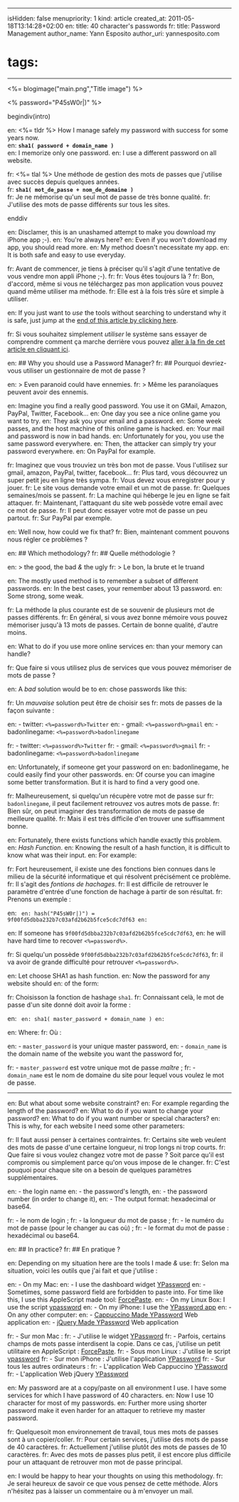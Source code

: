 -----
isHidden:       false
menupriority:   1
kind:           article
created_at:     2011-05-18T13:14:28+02:00
en: title: 40 character's passwords
fr: title: Password Management
author_name: Yann Esposito
author_uri: yannesposito.com
# tags:
-----
<%= blogimage("main.png","Title image") %>

<% password="P45sW0r|)" %>

begindiv(intro)

en: <%= tldr %> How I manage safely my password with success for some years now.  
en: **`sha1( password + domain_name )`**  
en: I memorize only one password.
en: I use a different password on all website.

fr: <%= tlal %> Une méthode de gestion des mots de passes que j'utilise avec succès depuis quelques années.  
fr: **`sha1( mot_de_passe + nom_de_domaine )`**  
fr: Je ne mémorise qu'un seul mot de passe de très bonne qualité.
fr: J'utilise des mots de passe différents sur tous les sites.

enddiv

en: Disclamer, this is an unashamed attempt to make you download my iPhone app ;-). 
en: You're always here?
en: Even if you won't download my app, you should read more.
en: My method doesn't necessitate my app.
en: It is both safe and easy to use everyday.

fr: Avant de commencer, je tiens à préciser qu'il s'agit d'une tentative de vous vendre mon appli iPhone ;-).
fr: 
fr: Vous êtes toujours là ?
fr: Bon, d'accord, même si vous ne téléchargez pas mon application vous pouvez quand même utiliser ma méthode.
fr: Elle est à la fois très sûre et simple à utiliser.

en: If you just want to _use_ the tools without searching to understand why it is safe, just jump at the [end of this article by clicking here](#in-practice).

fr: Si vous souhaitez simplement _utiliser_ le système sans essayer de comprendre comment ça marche derrière vous pouvez [aller à la fin de cet article en cliquant ici](#en-pratique-).

en: ## Why you should use a Password Manager?
fr: ## Pourquoi devriez-vous utiliser un gestionnaire de mot de passe ?

en: > Even paranoid could have ennemies.
fr: > Même les paranoïaques peuvent avoir des ennemis.

en: Imagine you find a really good password. You use it on GMail, Amazon, PayPal, Twitter, Facebook...
en: One day you see a nice online game you want to try. 
en: They ask you your email and a password.
en: Some week passes, and the host machine of this online game is hacked.
en: Your mail and password is now in bad hands.
en: Unfortunately for you, you use the same password everywhere. 
en: Then, the attacker can simply try your password everywhere. 
en: On PayPal for example.

fr: Imaginez que vous trouviez un très bon mot de passe. Vous l'utilisez sur gmail, amazon, PayPal, twitter, facebook...
fr: Plus tard, vous découvrez un super petit jeu en ligne très sympa.
fr: Vous devez vous enregistrer pour y jouer.
fr: Le site vous demande votre email et un mot de passe.
fr: Quelques semaines/mois se passent.
fr: La machine qui héberge le jeu en ligne se fait attaquer.
fr: Maintenant, l'attaquant du site web possède votre email avec ce mot de passe.
fr: Il peut donc essayer votre mot de passe un peu partout. 
fr: Sur PayPal par exemple.

en: Well now, how could we fix that?
fr: Bien, maintenant comment pouvons nous régler ce problèmes ?

en: ## Which methodology?
fr: ## Quelle méthodologie ?

en: > the good, the bad _&_ the ugly
fr: > Le bon, la brute et le truand

en: The mostly used method is to remember a subset of different passwords.
en: In the best cases, your remember about 13 password.
en: Some strong, some weak.

fr: La méthode la plus courante est de se souvenir de plusieurs mot de passes différents. 
fr: En général, si vous avez bonne mémoire vous pouvez mémoriser jusqu'à 13 mots de passes. Certain de bonne qualité, d'autre moins.

en: What to do if you use more online services 
en: than your memory can handle?

fr: Que faire si vous utilisez plus de services que vous pouvez mémoriser de mots de passe ?

en: A _bad_ solution would be to
en: chose passwords like this:

fr: Un _mauvaise_ solution peut être de choisir ses 
fr: mots de passes de la façon suivante :

en: - twitter: `<%=password%>Twitter`
en: - gmail: `<%=password%>gmail`
en: - badonlinegame: `<%=password%>badonlinegame`

fr: - twitter: `<%=password%>Twitter`
fr: - gmail: `<%=password%>gmail`
fr: - badonlinegame: `<%=password%>badonlinegame`

en: Unfortunately, if someone get your password on 
en: badonlinegame, he could easily find your other passwords.
en: Of course you can imagine some better transformation. But it is hard to find a very good one.

fr: Malheureusement, si quelqu'un récupère votre mot de passe sur 
fr: `badonlinegame`, il peut facilement retrouvez vos autres mots de passe.
fr: Bien sûr, on peut imaginer des transformation de mots de passe de meilleure qualité. 
fr: Mais il est très difficile d'en trouver une suffisamment bonne.

en: Fortunately, there exists functions which handle exactly this problem. 
en: _Hash Function_.
en: Knowing the result of a hash function, it is difficult to know what was their input.
en: For example:

fr: Fort heureusement, il existe une des fonctions bien connues dans le milieu de la sécurité informatique et qui résolvent précisément ce problème.
fr: Il s'agit des _fontions de hachages_.
fr: Il est difficile de retrouver le paramètre d'entrée d'une fonction de hachage à partir de son résultat.
fr: Prenons un exemple : 

en: <code class="zsh">
en: hash("P45sW0r|)") = 9f00fd5dbba232b7c03afd2b62b5fce5cdc7df63
en: </code>

en: If someone has `9f00fd5dbba232b7c03afd2b62b5fce5cdc7df63`,
en: he will have hard time to recover `<%=password%>`.

fr: Si quelqu'un possède `9f00fd5dbba232b7c03afd2b62b5fce5cdc7df63`,
fr: il va avoir de grande difficulté pour retrouver `<%=password%>`.

en: Let choose SHA1 as hash function. 
en: Now the password for any website should 
en: of the form:

fr: Choisisson la fonction de hashage `sha1`.
fr: Connaissant celà, le mot de passe d'un site donné doit avoir la forme :

en: <code lang="zsh">
en: sha1( master_password + domain_name )
en: </code>

en: Where:
fr: Où :

en: - `master_password` is your unique master password,
en: - `domain_name` is the domain name of the website you want the password for,

fr: - `master_password` est votre unique mot de passe _maître_ ;
fr: - `domain_name` est le nom de domaine du site pour lequel vous voulez le mot de passe.

---

en: But what about some website constraint?
en: For example regarding the length of the password?
en: What to do if you want to change your password?
en: What to do if you want number or special characters?
en: This is why, for each website I need some other parameters:

fr: Il faut aussi penser à certaines contraintes. 
fr: Certains site web veulent des mots de passe d'une certaine longueur, ni trop longs ni trop courts.
fr: Que faire si vous voulez changez votre mot de passe ? Soit parce qu'il est compromis ou simplement parce qu'on vous impose de le changer.
fr: C'est pouquoi pour chaque site on a besoin de quelques paramètres supplémentaires.

en: - the login name
en: - the password's length,
en: - the password number (in order to change it),
en: - The output format: hexadecimal or base64.

fr: - le nom de login ;
fr: - la longueur du mot de passe ;
fr: - le numéro du mot de passe (pour le changer au cas où) ;
fr: - le format du mot de passe : hexadécimal ou base64.

en: ## In practice?
fr: ## En pratique ?

en: Depending on my situation here are the tools I made _&_ use:
fr: Selon ma situation, voici les outils que j'ai fait et que j'utilise :

en: - On my Mac: 
en:   - I use the dashboard widget [YPassword](http://yannesposito.com/Scratch/files/YPassword-1.6.zip)
en:   - Sometimes, some password field are forbidden to paste into. For time like this, I use this AppleScript made tool: [ForcePaste](http://yannesposito.com/Scratch/files/forcePaste.app.zip). 
en: - On my Linux Box: I use the script [ypassword](http://github.com/yogsototh/getpass)
en: - On my iPhone: I use the [YPassword app](http://itunes.apple.com/WebObjects/MZStore.woa/wa/viewSoftware?id=436268354&mt=8)
en: - On any other computer:
en:   - [Cappuccino Made YPassword](http://yannesposito.com/Scratch/en/softwares/ypassword/web/) Web application
en:   - [jQuery Made YPassword](http://yannesposito.com/Scratch/en/softwares/ypassword/iphoneweb/) Web application

fr: - Sur mon Mac : 
fr:   - J'utilise le widget [YPassword](http://yannesposito.com/Scratch/files/YPassword-1.6.zip)
fr:   - Parfois, certains champs de mots passe interdisent la copie.  Dans ce cas, j'utilise un petit utilitaire en AppleScript : [ForcePaste](http://yannesposito.com/Scratch/files/forcePaste.app.zip). 
fr: - Sous mon Linux : J'utilise le script [ypassword](http://github.com/yogsototh/getpass)
fr: - Sur mon iPhone : J'utilise l'application [YPassword](http://itunes.apple.com/WebObjects/MZStore.woa/wa/viewSoftware?id=436268354&mt=8)
fr: - Sur tous les autres ordinateurs :
fr:   - L'application Web Cappuccino [YPassword](http://yannesposito.com/Scratch/en/softwares/ypassword/web/)
fr:   - L'application Web jQuery [YPassword](http://yannesposito.com/Scratch/en/softwares/ypassword/iphoneweb/)

en: My password are at a copy/paste on all environment I use. I have some services for which I have password of 40 characters. 
en: Now I use 10 character for most of my passwords.
en: Further more using shorter password make it even harder for an attaquer to retrieve my master password.

fr: Quelquesoit mon environnement de travail, tous mes mots de passes sont à un copier/coller.
fr: Pour certain services, j'utilise des mots de passe de 40 caractères.
fr: Actuellement j'utilise plutôt des mots de passes de 10 caractères.
fr: Avec des mots de passes plus petit, il est encore plus difficile pour un attaquant de retrouver mon mot de passe principal.

en: I would be happy to hear your thoughts on using this methodology.
fr: Je serai heureux de savoir ce que vous pensez de cette méthode. Alors n'hésitez pas à laisser un commentaire ou à m'envoyer un mail.
